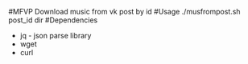 #MFVP
Download music from vk post by id
#Usage
./musfrompost.sh post_id dir
#Dependencies
* jq - json parse library
* wget
* curl
